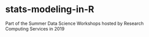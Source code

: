 # stats-modeling-in-R
Part of the Summer Data Science Workshops hosted by Research Computing Services in 2019
